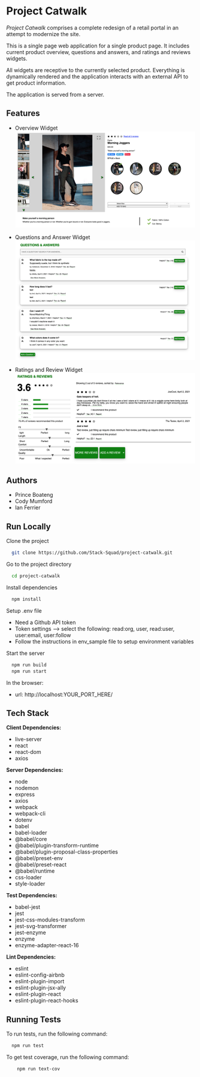 
# Project Catwalk

*Project Catwalk* comprises a complete redesign of a retail portal in an attempt to modernize the site.

This is a single page web application for
a single product page. It includes current product overview,
questions and answers, and ratings and reviews widgets.

All widgets are receptive to the currently selected product.
Everything is dynamically rendered and the application
interacts with an external API to get product information.

The application is served from a server.

## Features

- Overview Widget
![App Screenshot](./READMEscreenshots/Overview.png)

- Questions and Answer Widget
![App Screenshot](./READMEscreenshots/QnA.png)

- Ratings and Review Widget
![App Screenshot](./READMEscreenshots/RateNRev.png)

## Authors

- Prince Boateng
- Cody Mumford
- Ian Ferrier



## Run Locally

Clone the project

```bash
  git clone https://github.com/Stack-Squad/project-catwalk.git
```

Go to the project directory

```bash
  cd project-catwalk
```

Install dependencies

```bash
  npm install
```

Setup .env file

- Need a Github API token
- Token settings --> select the following: read:org, user, read:user, user:email, user:follow
- Follow the instructions in env_sample file to setup environment variables

Start the server

```bash
  npm run build
  npm run start
```

In the browser:

- url: http://localhost:YOUR_PORT_HERE/

## Tech Stack

**Client Dependencies:**

- live-server
- react
- react-dom
- axios

**Server Dependencies:**

- node
- nodemon
- express
- axios
- webpack
- webpack-cli
- dotenv
- babel
- babel-loader
- @babel/core
- @babel/plugin-transform-runtime
- @babel/plugin-proposal-class-properties
- @babel/preset-env
- @babel/preset-react
- @babel/runtime
- css-loader
- style-loader

**Test Dependencies:**

- babel-jest
- jest
- jest-css-modules-transform
- jest-svg-transformer
- jest-enzyme
- enzyme
- enzyme-adapter-react-16

**Lint Dependencies:**

- eslint
- eslint-config-airbnb
- eslint-plugin-import
- eslint-plugin-jsx-ally
- eslint-plugin-react
- eslint-plugin-react-hooks

## Running Tests

To run tests, run the following command:

```bash
  npm run test
```

To get test coverage, run the following command:

```bash
    npm run text-cov
```
